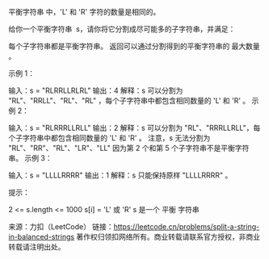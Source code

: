 平衡字符串 中，'L' 和 'R' 字符的数量是相同的。

给你一个平衡字符串  s，请你将它分割成尽可能多的子字符串，并满足：

每个子字符串都是平衡字符串。
返回可以通过分割得到的平衡字符串的 最大数量 。



示例 1：

输入：s = "RLRRLLRLRL"
输出：4
解释：s 可以分割为 "RL"、"RRLL"、"RL"、"RL" ，每个子字符串中都包含相同数量的 'L' 和 'R' 。
示例 2：

输入：s = "RLRRRLLRLL"
输出：2
解释：s 可以分割为 "RL"、"RRRLLRLL"，每个子字符串中都包含相同数量的 'L' 和 'R' 。
注意，s 无法分割为 "RL"、"RR"、"RL"、"LR"、"LL" 因为第 2 个和第 5 个子字符串不是平衡字符串。
示例 3：

输入：s = "LLLLRRRR"
输出：1
解释：s 只能保持原样 "LLLLRRRR" 。



提示：

2 <= s.length <= 1000
s[i] = 'L' 或 'R'
s 是一个 平衡 字符串

来源：力扣（LeetCode）
链接：https://leetcode.cn/problems/split-a-string-in-balanced-strings
著作权归领扣网络所有。商业转载请联系官方授权，非商业转载请注明出处。
